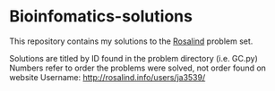 # Bioinfomatics-solutions
This repository contains my solutions to the [Rosalind](http://rosalind.info/about/) problem set.

Solutions are titled by ID found in the problem directory (i.e. GC.py)
Numbers refer to order the problems were solved, not order found on website
Username: http://rosalind.info/users/ja3539/


